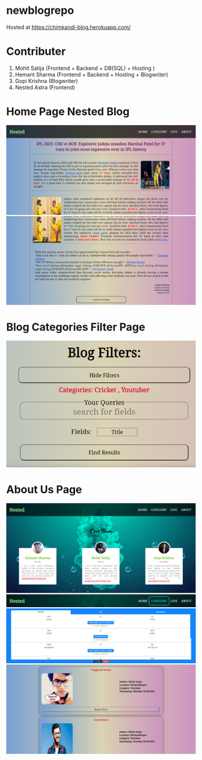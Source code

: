 # newblogrepo

Hosted at https://chimkandi-blog.herokuapp.com/

# Contributer

1. Mohit Satija (Frontend + Backend + DB(SQL) + Hosting )
2. Hemant Sharma (Frontend + Backend + Hosting + Blogwriter)
3. Gopi Krishna (Blogwriter)
4. Nested Astra (Frontend) 

<h1>Home Page Nested Blog</h1>
<img src="redmerepo/m1.png">
<img src="redmerepo/m2.png">

<h1>Blog Categories Filter Page</h1>
<img src="redmerepo/m3.png">

<h1>About Us Page</h1>
<img src="redmerepo/m4.png">

<img src="redmerepo/m5.png">

<img src="redmerepo/m6.png">

<img src="redmerepo/m7.png">
